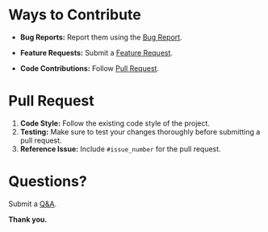 # Ways to Contribute 
- **Bug Reports:** Report them using the [Bug Report](https://github.com/cxdzc/TornAPIWrapper/issues/new/choose).

- **Feature Requests:** Submit a [Feature Request](https://github.com/cxdzc/TornAPIWrapper/issues/new/choose).

- **Code Contributions:** Follow [Pull Request](#pull-request).

# Pull Request
1. **Code Style:** Follow the existing code style of the project.
2. **Testing:** Make sure to test your changes thoroughly before submitting a pull request.
3. **Reference Issue:** Include `#issue_number` for the pull request.

# Questions?
Submit a [Q&A](https://github.com/cxdzc/TornAPIWrapper/discussions/new/choose).

**Thank you.**